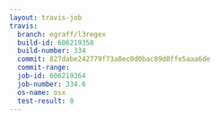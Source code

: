 ```yaml
---
layout: travis-job
travis:
  branch: egraff/l3regex
  build-id: 606219358
  build-number: 334
  commit: 827dabe242779f73a8ec0d0bac89d0ffe5aaa6de
  commit-range: 
  job-id: 606219364
  job-number: 334.6
  os-name: osx
  test-result: 0
---
```

